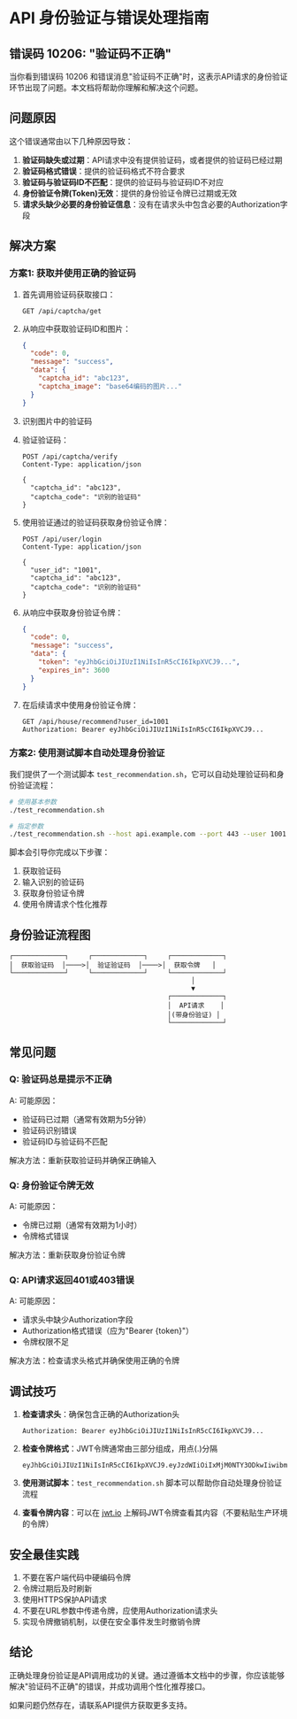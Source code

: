 # API 身份验证与错误处理指南

## 错误码 10206: "验证码不正确"

当你看到错误码 10206 和错误消息"验证码不正确"时，这表示API请求的身份验证环节出现了问题。本文档将帮助你理解和解决这个问题。

## 问题原因

这个错误通常由以下几种原因导致：

1. **验证码缺失或过期**：API请求中没有提供验证码，或者提供的验证码已经过期
2. **验证码格式错误**：提供的验证码格式不符合要求
3. **验证码与验证码ID不匹配**：提供的验证码与验证码ID不对应
4. **身份验证令牌(Token)无效**：提供的身份验证令牌已过期或无效
5. **请求头缺少必要的身份验证信息**：没有在请求头中包含必要的Authorization字段

## 解决方案

### 方案1: 获取并使用正确的验证码

1. 首先调用验证码获取接口：
   ```
   GET /api/captcha/get
   ```

2. 从响应中获取验证码ID和图片：
   ```json
   {
     "code": 0,
     "message": "success",
     "data": {
       "captcha_id": "abc123",
       "captcha_image": "base64编码的图片..."
     }
   }
   ```

3. 识别图片中的验证码

4. 验证验证码：
   ```
   POST /api/captcha/verify
   Content-Type: application/json
   
   {
     "captcha_id": "abc123",
     "captcha_code": "识别的验证码"
   }
   ```

5. 使用验证通过的验证码获取身份验证令牌：
   ```
   POST /api/user/login
   Content-Type: application/json
   
   {
     "user_id": "1001",
     "captcha_id": "abc123",
     "captcha_code": "识别的验证码"
   }
   ```

6. 从响应中获取身份验证令牌：
   ```json
   {
     "code": 0,
     "message": "success",
     "data": {
       "token": "eyJhbGciOiJIUzI1NiIsInR5cCI6IkpXVCJ9...",
       "expires_in": 3600
     }
   }
   ```

7. 在后续请求中使用身份验证令牌：
   ```
   GET /api/house/recommend?user_id=1001
   Authorization: Bearer eyJhbGciOiJIUzI1NiIsInR5cCI6IkpXVCJ9...
   ```

### 方案2: 使用测试脚本自动处理身份验证

我们提供了一个测试脚本 `test_recommendation.sh`，它可以自动处理验证码和身份验证流程：

```bash
# 使用基本参数
./test_recommendation.sh

# 指定参数
./test_recommendation.sh --host api.example.com --port 443 --user 1001
```

脚本会引导你完成以下步骤：
1. 获取验证码
2. 输入识别的验证码
3. 获取身份验证令牌
4. 使用令牌请求个性化推荐

## 身份验证流程图

```
┌─────────────┐     ┌─────────────┐     ┌─────────────┐
│  获取验证码  │────>│  验证验证码  │────>│  获取令牌   │
└─────────────┘     └─────────────┘     └─────────────┘
                                              │
                                              ▼
                                        ┌─────────────┐
                                        │  API请求    │
                                        │(带身份验证) │
                                        └─────────────┘
```

## 常见问题

### Q: 验证码总是提示不正确
A: 可能原因：
   - 验证码已过期（通常有效期为5分钟）
   - 验证码识别错误
   - 验证码ID与验证码不匹配
   
   解决方法：重新获取验证码并确保正确输入

### Q: 身份验证令牌无效
A: 可能原因：
   - 令牌已过期（通常有效期为1小时）
   - 令牌格式错误
   
   解决方法：重新获取身份验证令牌

### Q: API请求返回401或403错误
A: 可能原因：
   - 请求头中缺少Authorization字段
   - Authorization格式错误（应为"Bearer {token}"）
   - 令牌权限不足
   
   解决方法：检查请求头格式并确保使用正确的令牌

## 调试技巧

1. **检查请求头**：确保包含正确的Authorization头
   ```
   Authorization: Bearer eyJhbGciOiJIUzI1NiIsInR5cCI6IkpXVCJ9...
   ```

2. **检查令牌格式**：JWT令牌通常由三部分组成，用点(.)分隔
   ```
   eyJhbGciOiJIUzI1NiIsInR5cCI6IkpXVCJ9.eyJzdWIiOiIxMjM0NTY3ODkwIiwibmFtZSI6IkpvaG4gRG9lIiwiaWF0IjoxNTE2MjM5MDIyfQ.SflKxwRJSMeKKF2QT4fwpMeJf36POk6yJV_adQssw5c
   ```

3. **使用测试脚本**：`test_recommendation.sh` 脚本可以帮助你自动处理身份验证流程

4. **查看令牌内容**：可以在 [jwt.io](https://jwt.io/) 上解码JWT令牌查看其内容（不要粘贴生产环境的令牌）

## 安全最佳实践

1. 不要在客户端代码中硬编码令牌
2. 令牌过期后及时刷新
3. 使用HTTPS保护API请求
4. 不要在URL参数中传递令牌，应使用Authorization请求头
5. 实现令牌撤销机制，以便在安全事件发生时撤销令牌

## 结论

正确处理身份验证是API调用成功的关键。通过遵循本文档中的步骤，你应该能够解决"验证码不正确"的错误，并成功调用个性化推荐接口。

如果问题仍然存在，请联系API提供方获取更多支持。